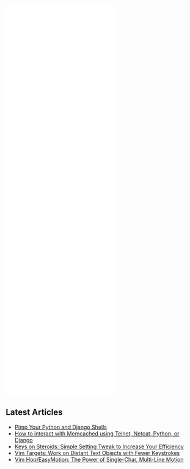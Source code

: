 ![Metrics](https://github.com/ranelpadon/ranelpadon/blob/main/github-metrics.svg)

## Latest Articles
<!-- BLOG-POST-LIST:START -->
- [Pimp Your Python and Django Shells](https://medium.com/codex/pimp-your-python-and-django-shells-db9c995c3735?source=rss-9acd3487e68c------2)
- [How to interact with Memcached using Telnet, Netcat, Python, or Django](https://medium.com/codex/how-to-interact-with-memcached-using-telnet-netcat-python-or-django-b88788b71375?source=rss-9acd3487e68c------2)
- [Keys on Steroids: Simple Setting Tweak to Increase Your Efficiency](https://medium.com/codex/keys-on-steroids-simple-setting-tweak-to-increase-your-efficiency-ff80e92d87f1?source=rss-9acd3487e68c------2)
- [Vim Targets: Work on Distant Text Objects with Fewer Keystrokes](https://medium.com/codex/vim-targets-work-on-text-objects-with-less-keystrokes-684683bbaeea?source=rss-9acd3487e68c------2)
- [Vim Hop/EasyMotion: The Power of Single-Char, Multi-Line Motion](https://medium.com/codex/vim-for-the-win-the-power-of-single-char-motion-82d93b4bf6d6?source=rss-9acd3487e68c------2)
<!-- BLOG-POST-LIST:END -->
